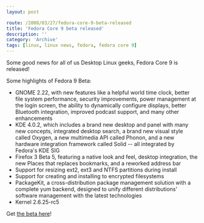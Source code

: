 ```yaml
---
layout: post

route: /2008/03/27/fedora-core-9-beta-released
title: 'Fedora Core 9 beta released'
description: ''
category: 'Archive'
tags: [linux, linux news, fedora, fedora core 9]
---
```


Some good news for all of us Desktop Linux geeks, Fedora Core 9 is released!

Some highlights of Fedora 9 Beta:

- GNOME 2.22, with new features like a helpful world time clock, better file
  system performance, security improvements, power management at the login
  screen, the ability to dynamically configure displays, better Bluetooth
  integration, improved podcast support, and many other enhancements
- KDE 4.0.2, which includes a brand new desktop and panel with many new
  concepts, integrated desktop search, a brand new visual style called Oxygen, a
  new multimedia API called Phonon, and a new hardware integration framework
  called Solid -- all integrated by Fedora's KDE SIG
- Firefox 3 Beta 5, featuring a native look and feel, desktop integration, the
  new Places that replaces bookmarks, and a reworked address bar
- Support for resizing ext2, ext3 and NTFS partitions during install
- Support for creating and installing to encrypted filesystems
- PackageKit, a cross-distribution package management solution with a complete
  yum backend, designed to unify different distributions' software management
  with the latest technologies
- Kernel 2.6.25-rc5

Get
<a class="ph" target="_blank" rel="noopener noreferrer" href="http://fedoraproject.org/get-prerelease">the
beta here</a>!
